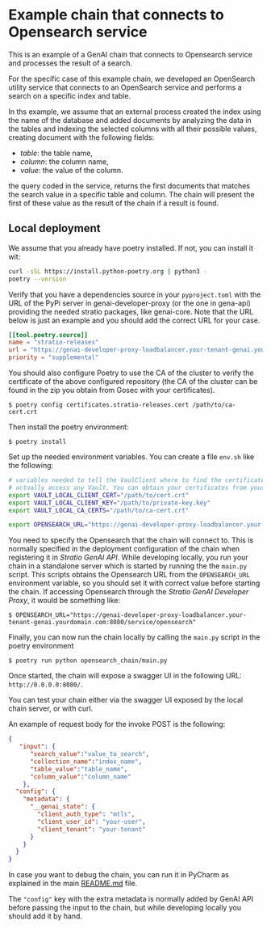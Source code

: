 # Example chain that connects to Opensearch service

This is an example of a GenAI chain that connects to Opensearch service and processes the result of a search.

For the specific case of this example chain, we developed an OpenSearch utility service that connects to an OpenSearch service and performs a search on a specific index and table.

In ths example, we assume that an external process created the index using the name of the database
and added documents by analyzing the data in the tables and indexing the selected columns with all their possible values, 
creating document with the following fields:

* _table_: the table name,
* _column_: the column name,
* _value_: the value of the column.

the query coded in the service, returns the first documents that matches the search value in a specific table and column.
The chain will present the first of these value as the result of the chain if a result is found.

## Local deployment

We assume that you already have poetry installed. If not, you can install it wit:
```bash
curl -sSL https://install.python-poetry.org | python3 -
poetry --version
```

Verify that you have a dependencies source in your `pyproject.toml` with the URL of the PyPi server in 
genai-developer-proxy (or the one in gena-api) providing the needed stratio packages, like genai-core. 
Note that the URL below is just an example and you should add the correct URL for your case.
```toml
[[tool.poetry.source]]
name = "stratio-releases"
url = "https://genai-developer-proxy-loadbalancer.your-tenant-genai.yourdomain.com:8080/v1/pypi/simple/"
priority = "supplemental"
```
You should also configure Poetry to use the CA of the cluster to verify the certificate of the
above configured repository (the CA of the cluster can be found in the zip you obtain from Gosec with your
certificates).

```
$ poetry config certificates.stratio-releases.cert /path/to/ca-cert.crt 
```

Then install the poetry environment:
```
$ poetry install
```

Set up the needed environment variables. You can create a file `env.sh` like the following:

```bash
# variables needed to tell the VaulClient where to find the certificates so it does not need to
# actually access any Vault. You can obtain your certificates from your profile in Gosec
export VAULT_LOCAL_CLIENT_CERT="/path/to/cert.crt"
export VAULT_LOCAL_CLIENT_KEY="/path/to/private-key.key"
export VAULT_LOCAL_CA_CERTS="/path/to/ca-cert.crt"

export OPENSEARCH_URL="https://genai-developer-proxy-loadbalancer.your-tenant-genai.yourdomain.com:8080/service/opensearch"
```

You need to specify the Opensearch that the chain will connect to. 
This is normally specified in the deployment configuration of the chain when registering it in *Stratio GenAI API*. 
While developing locally, you run your chain in a standalone server which is started by running the the `main.py` script. 
This scripts obtains the Opensearch URL from the `OPENSEARCH_URL` environment variable, so you should set it with correct value before starting the chain. 
If accessing Opensearch through the *Stratio GenAI Developer Proxy*, it would be something like:

```
$ OPENSEARCH_URL="https://genai-developer-proxy-loadbalancer.your-tenant-genai.yourdomain.com:8080/service/opensearch"
```

Finally, you can now run the chain locally by calling the `main.py` script in the poetry environment

```
$ poetry run python opensearch_chain/main.py
```

Once started, the chain will expose a swagger UI in the following URL: `http://0.0.0.0:8080/`.

You can test your chain either via the swagger UI exposed by the local chain server, or with curl.

An example of request body for the invoke POST is the following:

```json
{
   "input": {
      "search_value":"value_to_search",
      "collection_name":"index_name",
      "table_value":"table_name",
      "column_value":"column_name"
    },
  "config": {
    "metadata": {
      "__genai_state": {
        "client_auth_type": "mtls",
        "client_user_id": "your-user",
        "client_tenant": "your-tenant"
      }
    }
  }
}
```

In case you want to debug the chain, you can run it in PyCharm as explained in the main [README.md](../README.md) file.

The `"config"` key with the extra metadata is normally added by GenAI API before passing the input to the chain,
but while developing locally you should add it by hand.